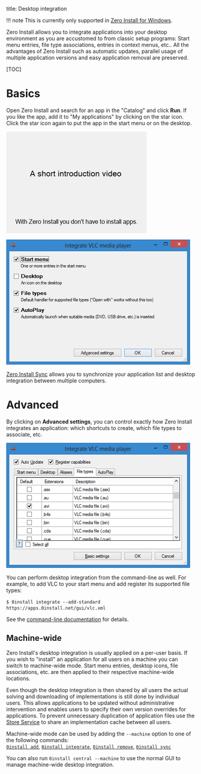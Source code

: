 title: Desktop integration

!!! note
    This is currently only supported in [Zero Install for Windows](../details/windows.md).

Zero Install allows you to integrate applications into your desktop environment as you are accustomed to from classic setup programs: Start menu entries, file type associations, entries in context menus, etc.. All the advantages of Zero Install such as automatic updates, parallel usage of multiple application versions and easy application removal are preserved.

[TOC]

# Basics

Open Zero Install and search for an app in the "Catalog" and click **Run**. If you like the app, add it to "My applications" by clicking on the star icon. Click the star icon again to put the app in the start menu or on the desktop.

![Zero Install for Windows - Intro](../img/screens/0install-win/intro.gif)

![Zero Install for Windows - Desktop Integration basic](../img/screens/0install-win/desktop-integration-basic.png)

[Zero Install Sync](../details/sync.md) allows you to synchronize your application list and desktop integration between multiple computers.

# Advanced

By clicking on **Advanced settings**, you can control exactly how Zero Install integrates an application: which shortcuts to create, which file types to associate, etc.

![Zero Install for Windows - Desktop Integration advanced](../img/screens/0install-win/desktop-integration-advanced.png)

You can perform desktop integration from the command-line as well. For example, to add VLC to your start menu and add register its supported file types:

```shell
$ 0install integrate --add-standard https://apps.0install.net/gui/vlc.xml
```

See the [command-line documentation](../details/cli.md#integrate) for details.

## Machine-wide

Zero Install's desktop integration is usually applied on a per-user basis. If you wish to "install" an application for all users on a machine you can switch to machine-wide mode. Start menu entries, desktop icons, file associations, etc. are then applied to their respective machine-wide locations.

Even though the desktop integration is then shared by all users the actual solving and downloading of implementations is still done by individual users. This allows applications to be updated without administrative intervention and enables users to specify their own version overrides for applications. To prevent unnecessary duplication of application files use the [Store Service](../details/sharing.md#windows) to share an implementation cache between all users.

Machine-wide mode can be used by adding the `--machine` option to one of the following commands:  
[`0install add`](../details/cli.md#add), [`0install integrate`](../details/cli.md#integrate), [`0install remove`](../details/cli.md#remove), [`0install sync`](../details/cli.md#sync)

You can also run `0install central --machine` to use the normal GUI to manage machine-wide desktop integration.
